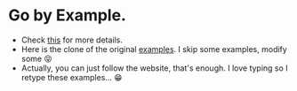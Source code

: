 # Go by Example.

* Check [this](https://gobyexample.com) for more details.
* Here is the clone of the original [examples](https://github.com/mmcgrana/gobyexample/tree/master/examples). I skip some examples, modify some :stuck_out_tongue_closed_eyes:	
* Actually, you can just follow the website, that's enough. I love typing so I retype these examples... :grin:
